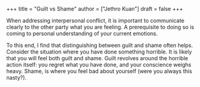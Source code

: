 +++
title = "Guilt vs Shame"
author = ["Jethro Kuan"]
draft = false
+++

When addressing interpersonal conflict, it is important to communicate clearly
to the other party what you are feeling. A prerequisite to doing so is coming to
personal understanding of your current emotions.

To this end, I find that distinguishing between guilt and shame often helps.
Consider the situation where you have done something horrible. It is likely that
you will feel both guilt and shame. Guilt revolves around the horrible action
itself: you regret what you have done, and your conscience weighs heavy. Shame,
is where you feel bad about yourself (were you always this nasty?).